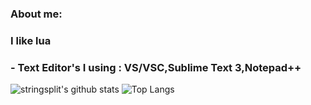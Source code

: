 ### About me:
### I like lua
### - Text Editor's I using : VS/VSC,Sublime Text 3,Notepad++

![stringsplit's github stats](https://github-readme-stats.vercel.app/api?username=stringsplit&count_private=true&theme=tokyonight&hide=contribs,prs)
![Top Langs](https://github-readme-stats.vercel.app/api/top-langs/?username=stringsplit&hide=css&layout=compact&theme=tokyonight)
